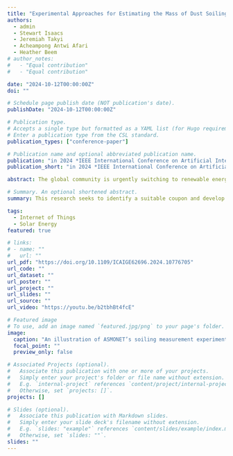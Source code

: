 ```yaml
---
title: "Experimental Approaches for Estimating the Mass of Dust Soiling on PV Modules Using Coupons"
authors:
  - admin
  - Stewart Isaacs
  - Jeremiah Takyi
  - Acheampong Antwi Afari
  - Heather Beem
# author_notes:
#   - "Equal contribution"
#   - "Equal contribution"

date: "2024-10-12T00:00:00Z"
doi: ""

# Schedule page publish date (NOT publication's date).
publishDate: "2024-10-12T00:00:00Z"

# Publication type.
# Accepts a single type but formatted as a YAML list (for Hugo requirements).
# Enter a publication type from the CSL standard.
publication_types: ["conference-paper"]

# Publication name and optional abbreviated publication name.
publication: "in 2024 *IEEE International Conference on Artificial Intelligence and Green Energy* (ICAIGE 2024)"
publication_short: "in 2024 *IEEE International Conference on Artificial Intelligence and Green Energy* (ICAIGE 2024)"

abstract: The global community is urgently switching to renewable energy sources like photovoltaics (PV) to lessen climate change's increasing and impending repercussions from incessant greenhouse gas emissions. However, PV power output can be degraded by dust soiling. The techno-economic implications of dust soiling have boosted research interest in understanding and finding effective mitigation techniques. PV and environmental data availability can be vital in comprehending and addressing PV soiling losses.  This work seeks to make such data more readily available by identifying a suitable coupon and developing a semi-remote dust deposition measurement subsystem to be integrated into a larger PV soiling monitoring system called ASMONET. The paper investigates different coupon configurations, explores using load cells to automate dust mass deposition measurement, and studies a weighing scale alternative. Plain glass coupons were found to have better evaporation characteristics, while a single-load cell configuration was found to perform best when used with small coupons. Bigger coupons should be used with smart weighing scales, and the coupon should be directly placed on the scale for faster settling times.

# Summary. An optional shortened abstract.
summary: This research seeks to identify a suitable coupon and develop a semi-remote or autonomous dust deposition measurement subsystem to be integrated into a larger PV soiling monitoring system called ASMONET.

tags:
  - Internet of Things
  - Solar Energy
featured: true

# links:
# - name: ""
#   url: ""
url_pdf: "https://doi.org/10.1109/ICAIGE62696.2024.10776705"
url_code: ""
url_dataset: ""
url_poster: ""
url_project: ""
url_slides: ""
url_source: ""
url_video: "https://youtu.be/b2tbhBt4fcE"

# Featured image
# To use, add an image named `featured.jpg/png` to your page's folder.
image:
  caption: "An illustration of ASMONET’s soiling measurement experimental setup showing coupon, weighing device, and PV modules"
  focal_point: ""
  preview_only: false

# Associated Projects (optional).
#   Associate this publication with one or more of your projects.
#   Simply enter your project's folder or file name without extension.
#   E.g. `internal-project` references `content/project/internal-project/index.md`.
#   Otherwise, set `projects: []`.
projects: []

# Slides (optional).
#   Associate this publication with Markdown slides.
#   Simply enter your slide deck's filename without extension.
#   E.g. `slides: "example"` references `content/slides/example/index.md`.
#   Otherwise, set `slides: ""`.
slides: ""
---
```


<!-- {{% callout note %}}
Click the _Cite_ button above to demo the feature to enable visitors to import publication metadata into their reference management software.
{{% /callout %}}

{{% callout note %}}
Create your slides in Markdown - click the _Slides_ button to check out the example.
{{% /callout %}}

Add the publication's **full text** or **supplementary notes** here. You can use rich formatting such as including [code, math, and images](https://docs.hugoblox.com/content/writing-markdown-latex/). -->
